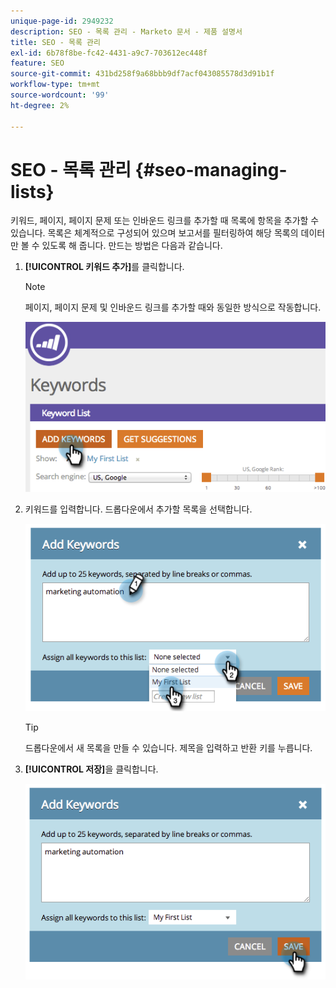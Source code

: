 ```yaml
---
unique-page-id: 2949232
description: SEO - 목록 관리 - Marketo 문서 - 제품 설명서
title: SEO - 목록 관리
exl-id: 6b78f8be-fc42-4431-a9c7-703612ec448f
feature: SEO
source-git-commit: 431bd258f9a68bbb9df7acf043085578d3d91b1f
workflow-type: tm+mt
source-wordcount: '99'
ht-degree: 2%

---
```


# SEO - 목록 관리 {#seo-managing-lists}

키워드, 페이지, 페이지 문제 또는 인바운드 링크를 추가할 때 목록에 항목을 추가할 수 있습니다. 목록은 체계적으로 구성되어 있으며 보고서를 필터링하여 해당 목록의 데이터만 볼 수 있도록 해 줍니다. 만드는 방법은 다음과 같습니다.

1. **[!UICONTROL 키워드 추가]**&#x200B;를 클릭합니다.

   >[!NOTE]
   >
   >페이지, 페이지 문제 및 인바운드 링크를 추가할 때와 동일한 방식으로 작동합니다.

   ![](assets/image2014-9-18-13-3a24-3a35.png)

1. 키워드를 입력합니다. 드롭다운에서 추가할 목록을 선택합니다.

   ![](assets/image2014-9-18-13-3a24-3a50.png)

   >[!TIP]
   >
   >드롭다운에서 새 목록을 만들 수 있습니다. 제목을 입력하고 반환 키를 누릅니다.

1. **[!UICONTROL 저장]**&#x200B;을 클릭합니다.

   ![](assets/image2014-9-18-13-3a25-3a36.png)
